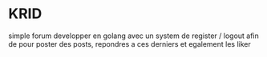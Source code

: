 # KRID
simple forum developper en golang avec un system de register / logout afin de pour poster des posts, repondres a ces derniers et egalement les liker
